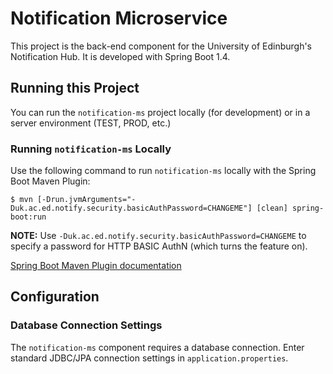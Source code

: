 # Notification Microservice

This project is the back-end component for the University of Edinburgh's Notification Hub.  It is
developed with Spring Boot 1.4.

## Running this Project

You can run the `notification-ms` project locally (for development) or in a server environment
(TEST, PROD, etc.)

### Running `notification-ms` Locally

Use the following command to run `notification-ms` locally with the Spring Boot Maven Plugin:

```
$ mvn [-Drun.jvmArguments="-Duk.ac.ed.notify.security.basicAuthPassword=CHANGEME"] [clean] spring-boot:run
```

**NOTE:** Use `-Duk.ac.ed.notify.security.basicAuthPassword=CHANGEME` to specify a password for HTTP
BASIC AuthN (which turns the feature on).

[Spring Boot Maven Plugin documentation][]

## Configuration

### Database Connection Settings

The `notification-ms` component requires a database connection.  Enter standard JDBC/JPA connection
settings in `application.properties`.


[Spring Boot Maven Plugin documentation]: https://docs.spring.io/spring-boot/docs/current/reference/html/using-boot-running-your-application.html#using-boot-running-with-the-maven-plugin
